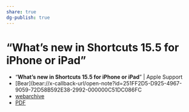 ```yaml
---
share: true
dg-publish: true
---
```

# “What’s new in Shortcuts 15.5 for iPhone or iPad” 
- “**What’s new in Shortcuts 15.5 for iPhone or iPad**” | Apple Support
- [Bear](bear://x-callback-url/open-note?id=251FF2D5-D925-4967-9059-72D58B592E38-2992-000000C51DC086FC
- [webarchive](https://www.icloud.com/attachment/?u=https%3A%2F%2Fcvws.icloud-content.com%2FB%2FAbzXapt9TE5OAO-AjfBt0F7GCgm8ARP1WLsbqamfHTsy5QDI6euhtNFb%2F%24%7Bf%7D%3Fo%3DAri-mjY_22a16Ny4RcVDcNMtrq_I6GMCuufV-59ks0Fc%26v%3D1%26x%3D3%26a%3DCAogwuJGzbC1RgZIy4AFXIOc6b7kX0MQ-8RfMp8qLWgH5igSbRC8me_fjTAYvKnqs5cwIgEAUgTGCgm8WgShtNFbaiZTOWo-USabwteT264_jaNd-hltCY_k9Xk3P2iElZ6IHuoX2-Ic83Im39aPWGcU4ifxQlJu3sENyKI3rmj-mkwxd-9gvNRo13dyKn4Q3E8%26e%3D1655550153%26fl%3D%26r%3DEA31AD68-25E1-4257-8FB4-49DFF961FEC3-1%26k%3D%24%7Buk%7D%26ckc%3Dcom.apple.clouddocs%26ckz%3Dcom.apple.CloudDocs%26p%3D33%26s%3DfNBbqnfMXZQg-9JBFLK1qaZ2HF4&uk=E4u79Lbk6H_fg0vJtLSxuA&f=What%E2%80%99s%20new%20in%20Shortcuts%2015.5%20for%20iPhone%20or%20iPad%20-%20Apple%20Support.webarchive&sz=2706495)
- [PDF](https://www.icloud.com/attachment/?u=https%3A%2F%2Fcvws.icloud-content.com%2FB%2FAZ9aVdVfigOxNTmnuCg1c1mmKA_FAdLfNNZm-RC0jdoQZByE_vWLgMF1%2F%24%7Bf%7D%3Fo%3DAo1Fxqf3q3PoxX2LW_MVAzIQG3DmhWAPXEgwtlNLARv4%26v%3D1%26x%3D3%26a%3DCAogTOeN8IhWRhzLQiVNioEsw9RRUbk8HvC8inQ2cpqnpwUSbRDR9fbfjTAY0YXys5cwIgEAUgSmKA_FWgSLgMF1aiay8elGh76a70Wy4m5LVkYjQ48bddCWWpc07RIFaDmbeVs43eCkw3ImlxBrPxY8zl9OIRPZyebd_VncfOSJGca41LkU3uBMlcxDe7jyXVw%26e%3D1655550280%26fl%3D%26r%3D04F06B59-D6A8-4E73-8E85-D0CE95BD14D2-1%26k%3D%24%7Buk%7D%26ckc%3Dcom.apple.clouddocs%26ckz%3Dcom.apple.CloudDocs%26p%3D33%26s%3DJbnLDjmBHQbeZ-QkAdiaWOWXb94&uk=PrvszedTK5NDuurVcKpoog&f=What%E2%80%99s%20new%20in%20Shortcuts%2015.5%20for%20iPhone%20or%20iPad%20-%20Apple%20Support.pdf&sz=52644)
